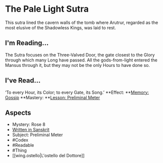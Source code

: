 # The Pale Light Sutra
This sutra lined the cavern walls of the tomb where Arutrur, regarded as the most elusive of the Shadowless Kings, was laid to rest.
## I'm Reading...
The Sutra focuses on the Three-Valved Door, the gate closest to the Glory through which many Long have passed. All the gods-from-light entered the Mansus through it, but they may not be the only Hours to have done so.
## I've Read...
‘To every Hour, its Color; to every Gate, its Song.’
**Effect: **[Memory: Gossip](https://uadaf.theevilroot.xyz/rowenarium/element/mem.gossip)
**Mastery: **[Lesson: Preliminal Meter](https://uadaf.theevilroot.xyz/rowenarium/element/x.preliminalmeter)
## Aspects
- Mystery: Rose 8
- [Written in Sanskrit](https://uadaf.theevilroot.xyz/rowenarium/element/w.sanskrit)
- Subject: Preliminal Meter
- #Codex
- #Readable
- #Thing
- [[wing.ostello|L'ostello del Dottore]]